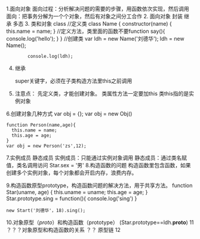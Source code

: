 1.面向对象
	面向过程：分析解决问题的需要的步骤，用函数依次实现，然后调用
	面向：把事务分解为一个个对象，然后有对象之间分工合作
2. 面向对象
	封装
	继承
	多态
3. 类和对象 class
			//定义类
			class Name {
				constructor(name) {
					this.name = name;
				}
				//定义方法，类里面的函数不要function
				say(){
					console.log('hello');
				}
			}
			//创建类
			var ldh = new Name('刘德华');
			ldh = new Name();

			console.log(ldh);
			
			
4.	继承

	super关键字，必须在子类构造方法里this之前调用
5.	注意点：
	先定义类，才能创建对象。
	类属性方法一定要加this
	类this指的是实例对象
	
6.创建对象几种方式
	var obj = {};
	var obj = new Obj()
	
	function Person(name,age){
	  this.name = name;
	  this.age = age;
	}
	var obj = new Person('zs',12);
7.实例成员 静态成员
	实例成员：只能通过实例对象调用
	静态成员：通过类名赋值，类名调用访问
	Star.sex = '男'
8.构造函数的问题
	构造函数里包含函数，如果创建多个实例对象，每个对象都会开启内存，浪费内存。

9.构造函数原型prototype，构造函数问题的解决方法，用于共享方法。
	function Star(uname, age) {
	    this.uname = uname;
	    this.age = age;
	}	
	Star.prototype.sing = function(){
		console.log('sing')
	}
	
	new Start('刘德华'，18).sing();
10.对象原型（_proto_）和构造函数（prototype）
	(Star.prototype==ldh.__proto__)
11 ？？？对象原型和构造函数的关系
	？？ 原型链
12 	